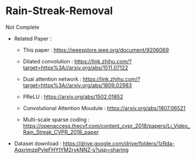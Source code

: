 # Rain-Streak-Removal

Not Complete

* Related Paper :

   * This paper : https://ieeexplore.ieee.org/document/9206069
   
   * Dilated convolution : https://link.zhihu.com/?target=https%3A//arxiv.org/abs/1511.07122
   
   * Dual attention network : https://link.zhihu.com/?target=https%3A//arxiv.org/abs/1809.02983
   
   * PReLU : https://arxiv.org/abs/1502.01852

   * Convolutional Attention Moudule : https://arxiv.org/abs/1807.06521

   * Multi-scale sparse coding : https://openaccess.thecvf.com/content_cvpr_2018/papers/Li_Video_Rain_Streak_CVPR_2018_paper


* Dataset download : https://drive.google.com/drive/folders/1zRda-AqxrimzpPvleFHYtYM2rykNNZ-s?usp=sharing
